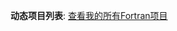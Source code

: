 **动态项目列表**: [查看我的所有Fortran项目](https://github.com/ktwu01?tab=repositories&q=&type=&language=fortran&sort=)